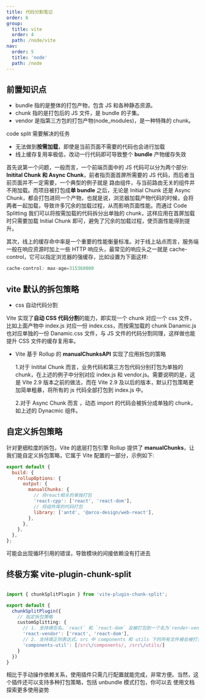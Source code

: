 ```yaml
---
title: 代码分割笔记
order: 6
group:
  title: vite
  order: 4
  path: /node/vite
nav:
  order: 5
  title: 'node'
  path: /node
---
```


## 前置知识点

- bundle 指的是整体的打包产物，包含 JS 和各种静态资源。
- chunk 指的是打包后的 JS 文件，是 bundle 的子集。
- vendor 是指第三方包的打包产物(node_modules)，是一种特殊的 chunk。

code split 需要解决的任务

- 无法做到**按需加载**，即使是当前页面不需要的代码也会进行加载
- 线上缓存复用率极低，改动一行代码即可导致整个 **bundle** 产物缓存失效

首先说第一个问题，一般而言，一个前端页面中的 JS 代码可以分为两个部分: **Initital Chunk 和 Async Chunk**，前者指页面首屏所需要的 JS 代码，而后者当前页面并不一定需要，一个典型的例子就是 路由组件，与当前路由无关的组件并不用加载。而项目被打包成**单 bundle** 之后，无论是 Initial Chunk 还是 Async Chunk，都会打包进同一个产物，也就是说，浏览器加载产物代码的时候，会将两者一起加载，导致许多冗余的加载过程，从而影响页面性能。而通过 Code Splitting 我们可以将按需加载的代码拆分出单独的 chunk，这样应用在首屏加载时只需要加载 Initial Chunk 即可，避免了冗余的加载过程，使页面性能得到提升。

其次，线上的缓存命中率是一个重要的性能衡量标准。对于线上站点而言，服务端一般在响应资源时加上一些 HTTP 响应头，最常见的响应头之一就是 cache-control，它可以指定浏览器的强缓存，比如设置为下面这样:

```js
cache-control: max-age=315360000
```

## vite 默认的拆包策略

- css 自动代码分割

Vite 实现了**自动 CSS 代码分割**的能力，即实现一个 chunk 对应一个 css 文件，比如上面产物中 index.js 对应一份 index.css，而按需加载的 chunk Danamic.js 也对应单独的一份 Danamic.css 文件，与 JS 文件的代码分割同理，这样做也能提升 CSS 文件的缓存复用率。

- Vite 基于 Rollup 的 **manualChunksAPI** 实现了应用拆包的策略

  1.对于 Initital Chunk 而言，业务代码和第三方包代码分别打包为单独的 chunk，在上述的例子中分别对应 index.js 和 vendor.js。需要说明的是，这是 Vite 2.9 版本之前的做法，而在 Vite 2.9 及以后的版本，默认打包策略更加简单粗暴，将所有的 js 代码全部打包到 index.js 中。

  2.对于 Async Chunk 而言 ，动态 import 的代码会被拆分成单独的 chunk，如上述的 Dynacmic 组件。

## 自定义拆包策略

针对更细粒度的拆包，Vite 的底层打包引擎 Rollup 提供了 **manualChunks**，让我们能自定义拆包策略，它属于 Vite 配置的一部分，示例如下:

```js
export default {
  build: {
    rollupOptions: {
      output: {
        manualChunks: {
          // 将react相关的单独打包
          'react-cpp': ['react', 'react-dom'],
          // 将组件库的代码打包
          library: ['antd', '@arco-design/web-react'],
        },
      },
    },
  },
};
```

可能会出现循环引用的错误，导致模块的间接依赖没有打进去

## 终极方案 **vite-plugin-chunk-split**

```ts

import { chunkSplitPlugin } from 'vite-plugin-chunk-split';

export default {
  chunkSplitPlugin({
    // 指定拆包策略
    customSplitting: {
      // 1. 支持填包名。`react` 和 `react-dom` 会被打包到一个名为`render-vendor`的 chunk 里面(包括它们的依赖，如 object-assign)
      'react-vendor': ['react', 'react-dom'],
      // 2. 支持填正则表达式。src 中 components 和 utils 下的所有文件被会被打包为`component-util`的 chunk 中
      'components-util': [/src\/components/, /src\/utils/]
    }
  })
}
```

相比于手动操作依赖关系，使用插件只需几行配置就能完成，非常方便。当然，这个插件还可以支持多种打包策略，包括 unbundle 模式打包，你可以去 使用文档 探索更多使用姿势
